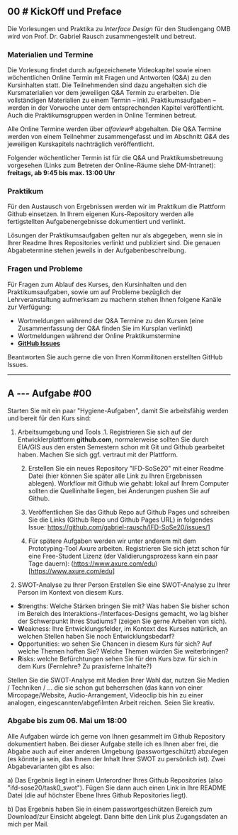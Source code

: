 ## **00 _#_** KickOff und Preface


Die Vorlesungen und Praktika zu *Interface Design* für den Studiengang OMB wird von Prof. Dr. Gabriel Rausch zusammengestellt und betreut.

### Materialien und Termine

Die Vorlesung findet durch aufgezeichenete Videokapitel sowie einen wöchentlichen Online Termin mit Fragen und Antworten (Q&A) zu den Kursinhalten statt. Die Teilnehmenden sind dazu angehalten sich die Kursmaterialien vor dem jeweiligen Q&A Termin zu erarbeiten. Die vollständigen Materialien zu einem Termin – inkl. Praktikumsaufgaben –  werden in der Vorwoche unter dem entsprechenden Kapitel veröffentlicht. Auch die Praktikumsgruppen werden in Online Terminen betreut.

Alle Online Termine werden über *alfaview&reg;* abgehalten. Die Q&A Termine werden von einem Teilnehmer zusammengefasst und im Abschnitt *Q&A* des jeweiligen Kurskapitels nachträglich veröffentlicht.

Folgender wöchentlicher Termin ist für die Q&A und Praktikumsbetreuung vorgesehen (Links zum Betreten der Online-Räume siehe DM-Intranet): **freitags, ab 9:45 bis max. 13:00 Uhr**


### Praktikum

Für den Austausch von Ergebnissen werden wir im Praktikum die Plattform Github einsetzen. In Ihrem eigenen Kurs-Repository werden alle fertigstellten Aufgabenergebnisse dokumentiert und verlinkt.

Lösungen der Praktikumsaufgaben gelten nur als abgegeben, wenn sie in Ihrer Readme Ihres Repositories verlinkt und publiziert sind. Die genauen Abgabetermine stehen jeweils in der Aufgabenbeschreibung.


### Fragen und Probleme

Für Fragen zum Ablauf des Kurses, den Kursinhalten und den Praktikumsaufgaben, sowie um auf Probleme bezüglich der Lehrveranstaltung aufmerksam zu machenn stehen Ihnen folgene Kanäle zur Verfügung:
- Wortmeldungen während der Q&A Termine zu den Kursen (eine Zusammenfassung der Q&A finden Sie im Kursplan verlinkt)
- Wortmeldungen während der Online Praktikumstermine
- **[GitHub Issues](https://github.com/gabriel-rausch/IFD-SoSe20/issues)**

Beantworten Sie auch gerne die von Ihren Kommilitonen erstellten GitHub Issues.



---


## **A _---_** Aufgabe #00

Starten Sie mit ein paar "Hygiene-Aufgaben", damit Sie arbeitsfähig werden und bereit für den Kurs sind:

1. Arbeitsumgebung und Tools
    .1. Registrieren Sie sich auf der Entwicklerplattform **github.com**, normalerweise sollten Sie durch EIA/GIS aus den ersten Semestern schon mit Git und Github gearbeitet haben. Machen Sie sich ggf. vertraut mit der Plattform.

    2. Erstellen Sie ein neues Repository "IFD-SoSe20" mit einer Readme Datei (hier können Sie später alle Link zu Ihren Ergebnissen ablegen). Workflow mit Github wie gehabt: lokal auf Ihrem Computer sollten die Quellinhalte liegen, bei Änderungen pushen Sie auf Github.

    3. Veröffentlichen Sie das Github Repo auf Github Pages und schreiben Sie die Links (Github Repo und Github Pages URL) in folgendes Issue: https://github.com/gabriel-rausch/IFD-SoSe20/issues/1

    4. Für spätere Aufgaben werden wir unter anderem mit dem Prototyping-Tool Axure arbeiten. Registrieren Sie sich jetzt schon für eine Free-Student Lizenz (der Validierungsprozess kann ein paar Tage dauern): (https://www.axure.com/edu)[https://www.axure.com/edu]


2. SWOT-Analyse zu Ihrer Person
Erstellen Sie eine SWOT-Analyse zu Ihrer Person im Kontext von diesem Kurs. 
- **S**trengths: Welche Stärken bringen Sie mit? Was haben Sie bisher schon im Bereich des Interaktions-/Interfaces-Designs gemacht, wo lag bisher der Schwerpunkt Ihres Studiums? (zeigen Sie gerne Arbeiten von sich).
- **W**eakness: Ihre Entwicklungsfelder, im Kontext des Kurses natürlich, an welchen Stellen haben Sie noch Entwicklungsbedarf?
- **O**pportunities: wo sehen Sie Chancen in diesem Kurs für sich? Auf welche Themen hoffen Sie? Welche Themen würden Sie weiterbringen?
- **R**isks: welche Befürchtungen sehen Sie für den Kurs bzw. für sich in dem Kurs (Fernlehre? Zu praxisferne Inhalte?)

Stellen Sie die SWOT-Analyse mit Medien Ihrer Wahl dar, nutzen Sie Medien / Techniken / ... die sie schon gut beherrschen (das kann von einer Mircopage/Website, Audio-Arrangement, Videoclip bis hin zu einer analogen, eingescannten/abgefilmten Arbeit reichen. Seien Sie kreativ.

### Abgabe bis zum 06. Mai um 18:00

Alle Aufgaben würde ich gerne von Ihnen gesammelt im Github Repository dokumentiert haben. Bei dieser Aufgabe stelle ich es Ihnen aber frei, die Abgabe auch auf einer anderen Umgebung (passwortgeschützt) abzulegen (es könnte ja sein, das Ihnen der Inhalt Ihrer SWOT zu persönlich ist). Zwei Abgabevarianten gibt es also:

a) Das Ergebnis liegt in einem Unterordner Ihres Github Repositories (also "ifd-sose20/task0_swot"). Fügen Sie dann auch einen Link in Ihre README Datei (die auf höchster Ebene Ihres Github Repositories liegt).

b) Das Ergebnis haben Sie in einem passwortgeschützen Bereich zum Download/zur Einsicht abgelegt. Dann bitte den Link plus Zugangsdaten an mich per Mail.
